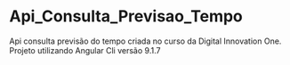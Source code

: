 # Api_Consulta_Previsao_Tempo
Api consulta previsão do tempo criada no curso da Digital Innovation One.
Projeto utilizando Angular Cli versão 9.1.7
